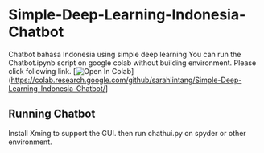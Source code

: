 # Simple-Deep-Learning-Indonesia-Chatbot
Chatbot bahasa Indonesia using simple deep learning
You can run the Chatbot.ipynb script on google colab without building environment.
Please click following link.
[![Open In Colab](https://colab.research.google.com/assets/colab-badge.svg)](https://colab.research.google.com/github/sarahlintang/Simple-Deep-Learning-Indonesia-Chatbot/]


## Running Chatbot
Install Xming to support the GUI. then run chathui.py on spyder or other environment. 
